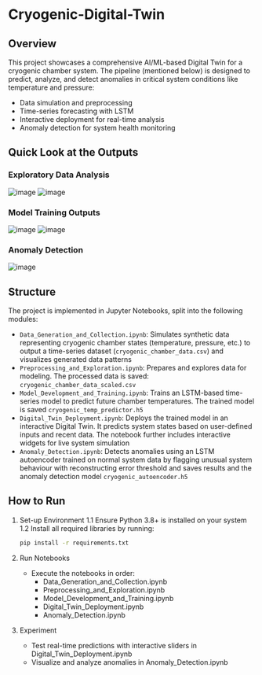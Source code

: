 # Cryogenic-Digital-Twin

## Overview
This project showcases a comprehensive AI/ML-based Digital Twin for a cryogenic chamber system. The pipeline (mentioned below) is designed to predict, analyze, and detect anomalies in critical system conditions like temperature and pressure:
- Data simulation and preprocessing
- Time-series forecasting with LSTM
- Interactive deployment for real-time analysis
- Anomaly detection for system health monitoring

## Quick Look at the Outputs

### Exploratory Data Analysis
![image](https://github.com/user-attachments/assets/e50a4a10-047a-4eed-b901-d76485eb816b)
![image](https://github.com/user-attachments/assets/cd8fac72-a7f0-4d5c-a65b-41822812c3d6)

### Model Training Outputs
![image](https://github.com/user-attachments/assets/51cc68c5-af52-4565-9575-94415ebfd98a)
![image](https://github.com/user-attachments/assets/0633ba53-2154-46f2-b057-4eb2c7d08247)

### Anomaly Detection
![image](https://github.com/user-attachments/assets/a27281e4-42b3-40f2-aa7e-62a4ec503199)

## Structure
The project is implemented in Jupyter Notebooks, split into the following modules:
- `Data_Generation_and_Collection.ipynb`: Simulates synthetic data representing cryogenic chamber states (temperature, pressure, etc.) to output a time-series dataset (`cryogenic_chamber_data.csv`) and visualizes generated data patterns
- `Preprocessing_and_Exploration.ipynb`: Prepares and explores data for modeling. The processed data is saved: `cryogenic_chamber_data_scaled.csv`
- `Model_Development_and_Training.ipynb`: Trains an LSTM-based time-series model to predict future chamber temperatures. The trained model is saved `cryogenic_temp_predictor.h5`
- `Digital_Twin_Deployment.ipynb`: Deploys the trained model in an interactive Digital Twin. It predicts system states based on user-defined inputs and recent data. The notebook further includes interactive widgets for live system simulation
- `Anomaly_Detection.ipynb`: Detects anomalies using an LSTM autoencoder trained on normal system data by flagging unusual system behaviour with reconstructing error threshold and saves results and the anomaly detection model `cryogenic_autoencoder.h5`

## How to Run

1. Set-up Environment
   1.1 Ensure Python 3.8+ is installed on your system
   1.2 Install all required libraries by running:
      ```bash
      pip install -r requirements.txt
   
3. Run Notebooks
   - Execute the notebooks in order:
     - Data_Generation_and_Collection.ipynb
     - Preprocessing_and_Exploration.ipynb
     - Model_Development_and_Training.ipynb
     - Digital_Twin_Deployment.ipynb
     - Anomaly_Detection.ipynb
       
5. Experiment
   - Test real-time predictions with interactive sliders in Digital_Twin_Deployment.ipynb
   - Visualize and analyze anomalies in Anomaly_Detection.ipynb
  








